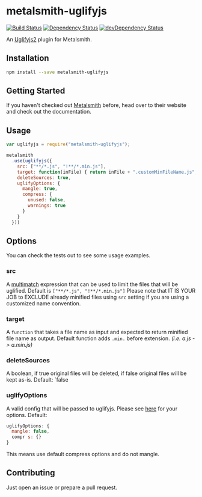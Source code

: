 metalsmith-uglifyjs
===============
[![Build Status](https://travis-ci.org/ubenzer/metalsmith-uglifyjs.svg?branch=master)](https://travis-ci.org/ubenzer/metalsmith-uglifyjs)
[![Dependency Status](https://david-dm.org/ubenzer/metalsmith-uglifyjs.svg)](https://david-dm.org/ubenzer/metalsmith-uglifyjs)
[![devDependency Status](https://david-dm.org/ubenzer/metalsmith-uglifyjs/dev-status.svg)](https://david-dm.org/ubenzer/metalsmith-uglifyjs#info=devDependencies)

An [Uglifyjs2](http://lisperator.net/uglifyjs/) plugin for Metalsmith.

## Installation

```sh
npm install --save metalsmith-uglifyjs
```

## Getting Started

If you haven't checked out [Metalsmith](http://metalsmith.io/) before, head over to their website and check out the
documentation.

## Usage

```js
var uglifyjs = require("metalsmith-uglifyjs");

metalsmith
  .use(uglifyjs({
    src: ["**/*.js", "!**/*.min.js"],
    target: function(inFile) { return inFile + ".customMinFileName.js"; },
    deleteSources: true,
    uglifyOptions: {
      mangle: true,
      compress: {
        unused: false,
        warnings: true
      }
    }
  }))
```

## Options
You can check the tests out to see some usage examples.

### src
A [multimatch](https://www.npmjs.com/package/multimatch) expression that can be used to limit the files
that will be uglified. Default is `["**/*.js", "!**/*.min.js"]` Please note that IT IS YOUR JOB to EXCLUDE
already minified files using `src` setting if you are using a customized name convention.

### target
A `function` that takes a file name as input and expected to return minified file name as output. Default
function adds `.min.` before extension. _(i.e. a.js -> a.min.js)_

### deleteSources
A boolean, if true original files will be deleted, if false original files will be kept as-is. Default: `false

### uglifyOptions
A valid config that will be passed to uglifyjs. Please see [here](https://github.com/mishoo/UglifyJS2#compressor-options) for your options. Default:
```js
uglifyOptions: {
  mangle: false,
  compr s: {}
}
```
This means use default compress options and do not mangle.

## Contributing
Just open an issue or prepare a pull request.
